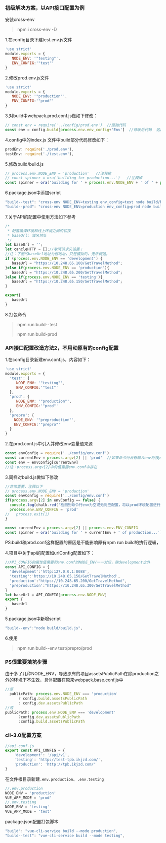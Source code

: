 ### 初级解决方案，以API接口配置为例

安装cross-env

> npm i cross-env -D

1.在config目录下建test.env.js文件

```js
'use strict'
module.exports = {
   NODE_ENV: '"testing"',
   ENV_CONFIG:'"test"'
}
```

2.修改prod.env.js文件

```js
'use strict'
module.exports = {
   NODE_ENV: '"production"',
   ENV_CONFIG:'"prod"'
}
```

3.对build中webpack.prod.conf.js做如下修改：

```js
// const env = require('../config/prod.env')  //原始代码
const env = config.build[process.env.env_config+'Env']  //修改后代码  这段配置来自于config/index.js
```

4.config中的index.js 文件中build部分代码修改如下：

```js
prodEnv: require('./prod.env'),
testEnv: require('./test.env'),
```

5.修改build/build.js

```js
// process.env.NODE_ENV = 'production'   //注释掉
// const spinner = ora('building for production...')   //注释掉
const spinner = ora('building for ' + process.env.NODE_ENV + ' of ' + process.env.env_config+ ' mode...' )   //修改后
```

6.package.json中添加script

```js
"build--test": "cross-env NODE_ENV=testing env_config=test node build/build.js",
"build--prod": "cross-env NODE_ENV=production env_config=prod node build/build.js"
```

7.关于API的配置中使用方法如下参考

```js
/*
 * 配置编译环境和线上环境之间的切换
 * baseUrl: 域名地址
 */
let baseUrl = '';
let cancleHTTP = [];//取消请求头设置；
//注：下面的baseUrl地址为假地址，只是模拟的，无法调通。
if (process.env.NODE_ENV == 'development') {
   baseUrl = "https://10.248.65.100/GetTravelMethod";
}else if(process.env.NODE_ENV == 'production'){
   baseUrl = "https://10.248.65.200/GetTravelMethod";
}else if(process.env.NODE_ENV == 'testing'){
   baseUrl = "https://10.248.65.150/GetTravelMethod";
}

export{
   baseUrl
}
```

8.打包命令

> npm run build--test
>
> npm run build-prod

### API接口配置改造方法2，不用动原有的config配置

1.在config目录新建env.conf.js，内容如下：

```js
'use strict'
module.exports = {
  'test': {
     NODE_ENV: '"testing"',
     ENV_CONFIG:'"test"'
  },
  'prod': {
     NODE_ENV: '"production"',
     ENV_CONFIG:'"prod"'
  },
  'prepro': {
    NODE_ENV: '"preproduction"',
    ENV_CONFIG:'"prepro"'
  }
}
```

2.在prod.conf.js中引入并修改env变量值来源

```js
const envConfig = require('../config/env.conf')
const currentEnv = process.argv[2] || 'prod'  //如果命令行没有输入env将按prod进行打包  
const env = envConfig[currentEnv]
//注：process.argv[2]中的值需要env.conf中存在
```

3.同样对build.js做如下修改

```js
//非常重要，注释以下
// process.env.NODE_ENV = 'production'
const envConfig = require('../config/env.conf')
if(process.argv[2] in envConfig == false) {
  console.log(chalk.red('检测到命令行env为空或无对应配置，将以prod环境配置进行打包'))
  process.env.ENV_CONFIG = 'prod'
//   process.exit(1)
}

const currentEnv = process.argv[2] || process.env.ENV_CONFIG
const spinner = ora('building for ' + currentEnv + ' of production...')
```

PS:build和prod.conf这样配置的原因是不能影响原有npm run build的执行逻辑，

4.项目中关于api的配置如urlConfig配置如下：

```js
//API_CONFIG的属性值需要和env.conf的NODE_ENV一一对应，除development之外
const API_CONFIG = {
  'development':'http:127.0.0.1:8088',
  'testing':'https://10.248.65.150/GetTravelMethod',
  'production':"https://10.248.65.200/GetTravelMethod",
  'preproduction':"https://10.248.65.300/GetTravelMethod"
}
let baseUrl = API_CONFIG[process.env.NODE_ENV]
export {
   baseUrl
}
```

5.package.json中新增script

```js
"build--env":"node build/build.js",
```

6.使用

> npm run build--env test/prepro/prod

### PS很重要填坑步骤

由于多了几种NODE_ENV，导致原有的项目assetsPublicPath在除production之外的环境下不生效，具体配置在原来webpack.base.conf.js中

```js
//原
  publicPath: process.env.NODE_ENV === 'production'
      ? config.build.assetsPublicPath
      : config.dev.assetsPublicPath
//改
publicPath: process.env.NODE_ENV === 'development'
      ?config.dev.assetsPublicPath
      :config.build.assetsPublicPath
```

### cli-3.0配置方案

```js
//api.conf.js
export const API_CONFIG = {
    'development': '/api/v1',
    'testing': 'http://test-tpb.ikjzd.com/',
    'production': 'http://tpb.ikjzd.com/'
}
```

在文件根目录新建`.env.production`、`.env.testing`

```js
//.env.production
NODE_ENV = 'production'
VUE_APP_MODE = 'prod'
//.env.testing
NODE_ENV = 'testing'
VUE_APP_MODE = 'test'
```

package.json配置打包脚本

```js
"build": "vue-cli-service build --mode production",
"build--test": "vue-cli-service build --mode testing",
```

